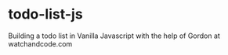 # todo-list-js
Building a todo list in Vanilla Javascript with the help of Gordon at watchandcode.com
